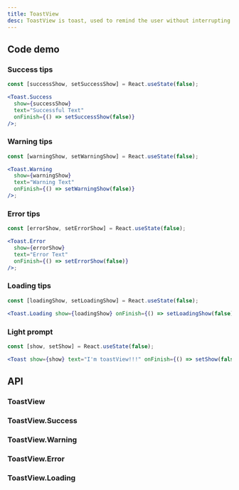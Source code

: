 ```yaml
---
title: ToastView
desc: ToastView is toast, used to remind the user without interrupting the operation.
---
```


## Code demo

### Success tips

```jsx
const [successShow, setSuccessShow] = React.useState(false);

<Toast.Success
  show={successShow}
  text="Successful Text"
  onFinish={() => setSuccessShow(false)}
/>;
```

### Warning tips

```jsx
const [warningShow, setWarningShow] = React.useState(false);

<Toast.Warning
  show={warningShow}
  text="Warning Text"
  onFinish={() => setWarningShow(false)}
/>;
```

### Error tips

```jsx
const [errorShow, setErrorShow] = React.useState(false);

<Toast.Error
  show={errorShow}
  text="Error Text"
  onFinish={() => setErrorShow(false)}
/>;
```

### Loading tips

```jsx
const [loadingShow, setLoadingShow] = React.useState(false);

<Toast.Loading show={loadingShow} onFinish={() => setLoadingShow(false)} />;
```

### Light prompt

```jsx
const [show, setShow] = React.useState(false);

<Toast show={show} text="I'm toastView!!!" onFinish={() => setShow(false)} />;
```

## API

### ToastView

<Props name="ToastProps"></Props>

### ToastView.Success

<Props name="ToastSuccessProps"></Props>

### ToastView.Warning

<Props name="ToastWarningProps"></Props>

### ToastView.Error

<Props name="ToastErrorProps"></Props>

### ToastView.Loading

<Props name="ToastLoadingProps"></Props>
